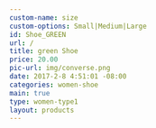 ```yaml
---
custom-name: size
custom-options: Small|Medium|Large
id: Shoe_GREEN
url: /
title: green Shoe
price: 20.00
pic-url: img/converse.png
date: 2017-2-8 4:51:01 -08:00
categories: women-shoe
main: true
type: women-type1
layout: products
---
```

